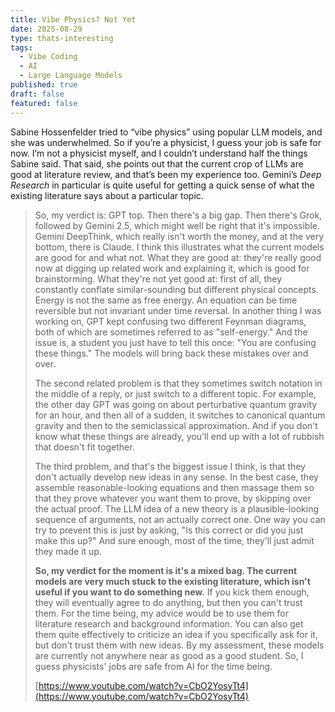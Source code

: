 ```yaml
---
title: Vibe Physics? Not Yet
date: 2025-08-29
type: thats-interesting
tags:
  - Vibe Coding
  - AI
  - Large Language Models
published: true
draft: false
featured: false
---
```

Sabine Hossenfelder tried to “vibe physics” using popular LLM models, and she was underwhelmed. So if you’re a physicist, I guess your job is safe for now. I’m not a physicist myself, and I couldn’t understand half the things Sabine said. That said, she points out that the current crop of LLMs are good at literature review, and that’s been my experience too. Gemini’s _Deep Research_ in particular is quite useful for getting a quick sense of what the existing literature says about a particular topic.

> So, my verdict is: GPT top. Then there's a big gap. Then there's Grok, followed by Gemini 2.5, which might well be right that it's impossible. Gemini DeepThink, which really isn't worth the money, and at the very bottom, there is Claude. I think this illustrates what the current models are good for and what not. What they are good at: they're really good now at digging up related work and explaining it, which is good for brainstorming. What they're not yet good at: first of all, they constantly conflate similar-sounding but different physical concepts. Energy is not the same as free energy. An equation can be time reversible but not invariant under time reversal. In another thing I was working on, GPT kept confusing two different Feynman diagrams, both of which are sometimes referred to as "self-energy." And the issue is, a student you just have to tell this once: "You are confusing these things." The models will bring back these mistakes over and over.
> 
> The second related problem is that they sometimes switch notation in the middle of a reply, or just switch to a different topic. For example, the other day GPT was going on about perturbative quantum gravity for an hour, and then all of a sudden, it switches to canonical quantum gravity and then to the semiclassical approximation. And if you don't know what these things are already, you'll end up with a lot of rubbish that doesn't fit together.
> 
> The third problem, and that's the biggest issue I think, is that they don't actually develop new ideas in any sense. In the best case, they assemble reasonable-looking equations and then massage them so that they prove whatever you want them to prove, by skipping over the actual proof. The LLM idea of a new theory is a plausible-looking sequence of arguments, not an actually correct one. One way you can try to prevent this is just by asking, "Is this correct or did you just make this up?" And sure enough, most of the time, they'll just admit they made it up.
> 
> **So, my verdict for the moment is it's a mixed bag. The current models are very much stuck to the existing literature, which isn't useful if you want to do something new.** If you kick them enough, they will eventually agree to do anything, but then you can't trust them. For the time being, my advice would be to use them for literature research and background information. You can also get them quite effectively to criticize an idea if you specifically ask for it, but don't trust them with new ideas. By my assessment, these models are currently not anywhere near as good as a good student. So, I guess physicists' jobs are safe from AI for the time being.
> 
> [https://www.youtube.com/watch?v=CbO2YosyTt4](https://www.youtube.com/watch?v=CbO2YosyTt4)